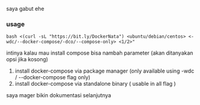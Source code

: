 saya gabut ehe

### usage

`bash <(curl -sL "https://bit.ly/DockerNata") <ubuntu/debian/centos> <-wdc/--docker-compose/-dco/--compose-only> <1/2>"`

intinya kalau mau install compose bisa nambah parameter (akan ditanyakan opsi jika kosong)
1) install docker-compose via package manager (only available using -wdc / --docker-compose flag only)
2) install docker-compose via standalone binary ( usable in all flag )

saya mager bikin dokumentasi selanjutnya
